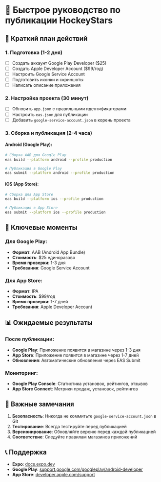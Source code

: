 # 🚀 Быстрое руководство по публикации HockeyStars

## 📱 Краткий план действий

### 1. Подготовка (1-2 дня)
- [ ] Создать аккаунт Google Play Developer ($25)
- [ ] Создать Apple Developer Account ($99/год)
- [ ] Настроить Google Service Account
- [ ] Подготовить иконки и скриншоты
- [ ] Написать описание приложения

### 2. Настройка проекта (30 минут)
- [ ] Обновить `app.json` с правильными идентификаторами
- [ ] Настроить `eas.json` для публикации
- [ ] Добавить `google-service-account.json` в корень проекта

### 3. Сборка и публикация (2-4 часа)

#### Android (Google Play):
```bash
# Сборка AAB для Google Play
eas build --platform android --profile production

# Публикация в Google Play
eas submit --platform android --profile production
```

#### iOS (App Store):
```bash
# Сборка для App Store
eas build --platform ios --profile production

# Публикация в App Store
eas submit --platform ios --profile production
```

## 🎯 Ключевые моменты

### Для Google Play:
- **Формат**: AAB (Android App Bundle)
- **Стоимость**: $25 единоразово
- **Время проверки**: 1-3 дня
- **Требования**: Google Service Account

### Для App Store:
- **Формат**: IPA
- **Стоимость**: $99/год
- **Время проверки**: 1-7 дней
- **Требования**: Apple Developer Account

## 📊 Ожидаемые результаты

### После публикации:
- **Google Play**: Приложение появится в магазине через 1-3 дня
- **App Store**: Приложение появится в магазине через 1-7 дней
- **Обновления**: Автоматические обновления через EAS Submit

### Мониторинг:
- **Google Play Console**: Статистика установок, рейтингов, отзывов
- **App Store Connect**: Метрики продаж, установок, рейтингов

## 🚨 Важные замечания

1. **Безопасность**: Никогда не коммитьте `google-service-account.json` в Git
2. **Тестирование**: Всегда тестируйте перед публикацией
3. **Версионирование**: Обновляйте версию перед каждой публикацией
4. **Соответствие**: Следуйте правилам магазинов приложений

## 📞 Поддержка

- **Expo**: [docs.expo.dev](https://docs.expo.dev)
- **Google Play**: [support.google.com/googleplay/android-developer](https://support.google.com/googleplay/android-developer)
- **App Store**: [developer.apple.com/support](https://developer.apple.com/support)
